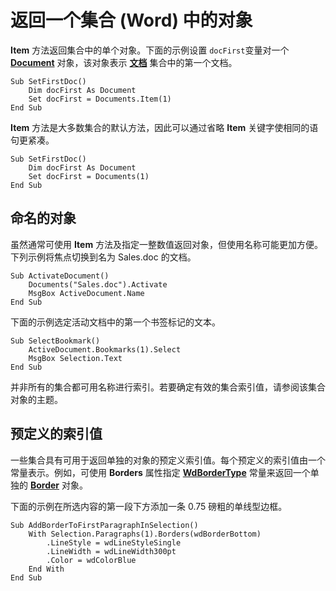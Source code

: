 
# 返回一个集合 (Word) 中的对象

 **Item** 方法返回集合中的单个对象。下面的示例设置 `docFirst`变量对一个 **[Document](8d83487a-2345-a036-a916-971c9db5b7fb.md)** 对象，该对象表示 **[文档](fc4ac973-19c1-703a-5538-f4426b8b7564.md)** 集合中的第一个文档。


```
Sub SetFirstDoc() 
    Dim docFirst As Document 
    Set docFirst = Documents.Item(1) 
End Sub
```


 **Item** 方法是大多数集合的默认方法，因此可以通过省略 **Item** 关键字使相同的语句更紧凑。




```
Sub SetFirstDoc() 
    Dim docFirst As Document 
    Set docFirst = Documents(1) 
End Sub
```


## 命名的对象

虽然通常可使用  **Item** 方法及指定一整数值返回对象，但使用名称可能更加方便。下列示例将焦点切换到名为 Sales.doc 的文档。


```
Sub ActivateDocument() 
    Documents("Sales.doc").Activate 
    MsgBox ActiveDocument.Name 
End Sub
```

下面的示例选定活动文档中的第一个书签标记的文本。




```
Sub SelectBookmark() 
    ActiveDocument.Bookmarks(1).Select 
    MsgBox Selection.Text 
End Sub
```

并非所有的集合都可用名称进行索引。若要确定有效的集合索引值，请参阅该集合对象的主题。


## 预定义的索引值

一些集合具有可用于返回单独的对象的预定义索引值。每个预定义的索引值由一个常量表示。例如，可使用  **Borders** 属性指定 **[WdBorderType](7d62d139-430b-0dea-aa7f-31d1b4fee10d.md)** 常量来返回一个单独的 **[Border](be48c020-b86c-c004-ce1c-76d9edae9791.md)** 对象。

下面的示例在所选内容的第一段下方添加一条 0.75 磅粗的单线型边框。




```
Sub AddBorderToFirstParagraphInSelection() 
    With Selection.Paragraphs(1).Borders(wdBorderBottom) 
        .LineStyle = wdLineStyleSingle 
        .LineWidth = wdLineWidth300pt 
        .Color = wdColorBlue 
    End With 
End Sub
```

